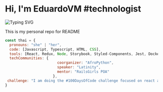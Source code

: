 # Hi, I'm EduardoVM  #technologist 

![Typing SVG](https://readme-typing-svg.herokuapp.com/?color=3da37a&size=35&center=true&vCenter=true&width=1000&lines=Hi,+I'm+Jefferson;I'm+from+Mexico;I'm+a+Full+Stack+Developer;Be+Welcome!+ツ)

This is my personal repo for README

```javascript
const thai = {
  pronouns: "she" | "her",
  code: [Javascript, Typescript, HTML, CSS],
  tools: [React, Redux, Node, Storybook, Styled-Components, Jest, Docker],
  techCommunities: {
                        coorganizer: "AfroPython",
                        speaker: "Latinity",
                        mentor: "RailsGirls POA"
                      },
 challenge: "I am doing the #100DaysOfCode challenge focused on react and typescript"
}
```
